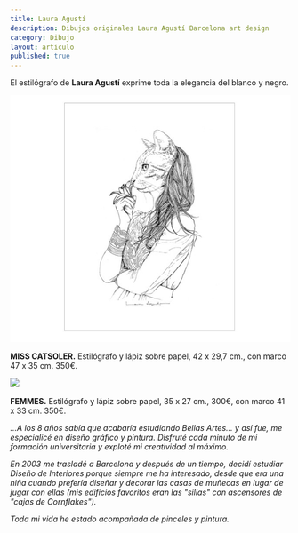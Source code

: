 ```yaml
---
title: Laura Agustí
description: Dibujos originales Laura Agustí Barcelona art design
category: Dibujo
layout: articulo
published: true
---
```

El estilógrafo de **Laura Agustí** exprime toda la elegancia del blanco y negro.



<a href="/images/Laura-Agusti/MISS_CATSOLER.jpg"><img src="/images/Laura-Agusti/MISS_CATSOLER.jpg" alt="Original Laura Agustí"></a> 

<figcaption><b>MISS CATSOLER.</b>
  Estilógrafo y lápiz sobre papel, 42 x 29,7 cm., con marco 47 x 35 cm. 350€.</figcaption>




<a href="http://img156.imagevenue.com/img.php?image=896503181_FEMMES_122_535lo.jpg" target=_blank><img src="http://img156.imagevenue.com/loc535/th_896503181_FEMMES_122_535lo.jpg"></a>
	   
<figcaption><b>FEMMES.</b>
  Estilógrafo y lápiz sobre papel, 35 x 27 cm., 300€, con marco 41 x 33 cm. 350€.</figcaption>




_...A los 8 años sabía que acabaría estudiando Bellas Artes... y así fue, me especialicé en diseño gráfico y pintura. Disfruté cada minuto de mi formación universitaria y exploté mi creatividad al máximo._ 

_En 2003 me trasladé a Barcelona y después de un tiempo, decidí estudiar Diseño de Interiores porque siempre me ha interesado, desde que era una niña cuando prefería diseñar y decorar las casas de muñecas en lugar de jugar con ellas (mis edificios favoritos eran las "sillas" con ascensores de "cajas de Cornflakes")._ 

_Toda mi vida he estado acompañada de pinceles y pintura._


